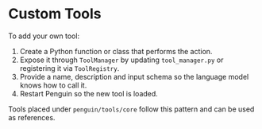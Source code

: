 # Custom Tools

To add your own tool:

1. Create a Python function or class that performs the action.
2. Expose it through `ToolManager` by updating `tool_manager.py` or registering it via `ToolRegistry`.
3. Provide a name, description and input schema so the language model knows how to call it.
4. Restart Penguin so the new tool is loaded.

Tools placed under `penguin/tools/core` follow this pattern and can be used as references.
